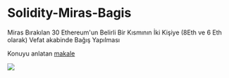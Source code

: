 # Solidity-Miras-Bagis
Miras Bırakılan 30 Ethereum'un Belirli Bir Kısmının İki Kişiye (8Eth ve 6 Eth olarak) Vefat akabinde Bağış Yapılması

Konuyu anlatan [makale](https://dev.to/adebayoomolumo/learn-solidity-s-smart-contract-by-creating-a-will-4599)

![](https://i.ibb.co/VYwT60h/Screen-Shot-2021-10-01-at-10-11-21.png)
